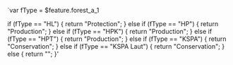 `var fType = $feature.forest_a_1

if (fType == "HL") {
    return "Protection";
} else if (fType == "HP") {
    return "Production";
} else if (fType == "HPK") {
    return "Production";
} else if (fType == "HPT") {
    return "Production";
} else if (fType == "KSPA") {
    return "Conservation";
} else if (fType == "KSPA Laut") {
    return "Conservation";
} else {
    return "";
}'